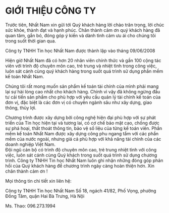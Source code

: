 # GIỚI THIỆU CÔNG TY

Trước tiên, Nhất Nam xin gửi tới Quý khách hàng lời chào trân trọng, lời chúc sức khỏe, thành đạt và hạnh phúc. Chân thành cảm ơn quý khách hàng đã quan tâm, gắn bó, đóng góp ý kiến và dành tình cảm ưu ái cho chúng tôi trong suốt thời gian qua.

Công ty TNHH Tin học Nhất Nam được thành lập vào tháng 09/06/2008

Hiện giờ Nhất Nam đã có hơn 20 nhân viên chính thức và gần 100 cộng tác viên với trình độ chuyên môn cao, trẻ trung và nhiệt tình trong công việc, luôn sát cánh cùng quý khách hàng trong suốt quá trình sử dụng phần mềm kế toán Nhất Nam.

Chúng tôi rất mong muốn sản phẩm kế toán tài chính của mình phải mang lại sự hài lòng cao nhất cho khách hàng. Chính vì vậy đã không ngừng đầu tư cải tiến sản phẩm cho phù hợp với yêu cầu quản lý tài chính kế toán của đơn vị, đặc biệt là các đơn vị có chuyên ngành sâu như xây dựng, giao thông, thủy lợi.

Chương trình được xây dựng bởi công nghệ hiện đại phù hợp với sự phát triển của Tin học hiện tại và tương lai, có cơ chế bảo mật cao, chống được sự phá hoại, thất thoát thông tin, bảo vệ số liệu của từng kế toán viên. Phần mềm kế toán Nhất Nam được xây dựng công phu ngang tầm với các phần mềm của nước ngoài, nhưng giá cả phù hợp với khả năng tài chính của các doanh nghiệp Việt Nam.  
Đội ngũ cán bộ có trình độ chuyên môn cao, trẻ trung nhiệt tình với công việc, luôn sát cánh cùng Quý khách trong suốt quá trình sử dụng chương trình. Công ty TNHH Tin học Nhất Nam luôn ghi nhận những đóng góp phản hồi của Quý khách hàng để chương trình ngày càng hoàn thiện hơn. Xin chân thành cảm ơn !

Mọi thông tin chi tiết xin liên hệ: 

Công ty TNHH Tin học Nhất Nam Số 18, ngách 41/82, Phố Vọng, phường Đồng Tâm, quận Hai Bà Trư­ng, Hà Nội 

Ms. Thao: 096.273.1994



